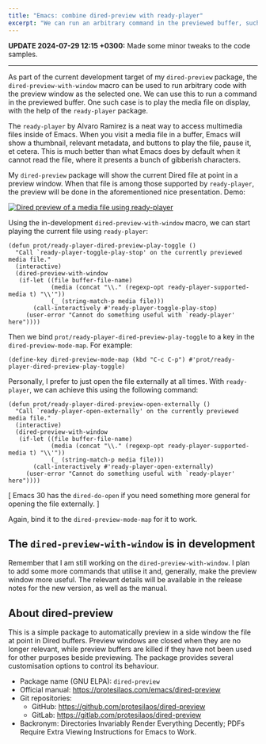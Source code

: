 ```yaml
---
title: "Emacs: combine dired-preview with ready-player"
excerpt: "We can run an arbitrary command in the previewed buffer, such as to play back a media file."
---
```


**UPDATE 2024-07-29 12:15 +0300:** Made some minor tweaks to the code
samples.

* * *

As part of the current development target of my `dired-preview`
package, the `dired-preview-with-window` macro can be used to run
arbitrary code with the preview window as the selected one. We can use
this to run a command in the previewed buffer. One such case is to
play the media file on display, with the help of the `ready-player`
package.

The `ready-player` by Alvaro Ramirez is a neat way to access
multimedia files inside of Emacs. When you visit a media file in a
buffer, Emacs will show a thumbnail, relevant metadata, and buttons to
play the file, pause it, et cetera. This is much better than what
Emacs does by default when it cannot read the file, where it presents
a bunch of gibberish characters.

My `dired-preview` package will show the current Dired file at point
in a preview window. When that file is among those supported by
`ready-player`, the preview will be done in the aforementioned nice
presentation. Demo:

<a href="{{'/assets/images/attachments/2024-07-29-emacs-dired-preview-ready-player.png' | absolute_url }}"><img alt="Dired preview of a media file using ready-player" src="{{'/assets/images/attachments/2024-07-29-emacs-dired-preview-ready-player.png' | absolute_url }}"/></a>

Using the in-development `dired-preview-with-window` macro, we can
start playing the current file using `ready-player`:

```elisp
(defun prot/ready-player-dired-preview-play-toggle ()
  "Call `ready-player-toggle-play-stop' on the currently previewed media file."
  (interactive)
  (dired-preview-with-window
   (if-let ((file buffer-file-name)
            (media (concat "\\." (regexp-opt ready-player-supported-media t) "\\'"))
            (_ (string-match-p media file)))
       (call-interactively #'ready-player-toggle-play-stop)
     (user-error "Cannot do something useful with `ready-player' here"))))
```

Then we bind `prot/ready-player-dired-preview-play-toggle` to a key in
the `dired-preview-mode-map`. For example:

```elisp
(define-key dired-preview-mode-map (kbd "C-c C-p") #'prot/ready-player-dired-preview-play-toggle)
```

Personally, I prefer to just open the file externally at all times.
With `ready-player`, we can achieve this using the following command:

```elisp
(defun prot/ready-player-dired-preview-open-externally ()
  "Call `ready-player-open-externally' on the currently previewed media file."
  (interactive)
  (dired-preview-with-window
   (if-let ((file buffer-file-name)
            (media (concat "\\." (regexp-opt ready-player-supported-media t) "\\'"))
            (_ (string-match-p media file)))
       (call-interactively #'ready-player-open-externally)
     (user-error "Cannot do something useful with `ready-player' here"))))
```

[ Emacs 30 has the `dired-do-open` if you need something more general
  for opening the file externally. ]

Again, bind it to the `dired-preview-mode-map` for it to work.

## The `dired-preview-with-window` is in development

Remember that I am still working on the `dired-preview-with-window`. I
plan to add some more commands that utilise it and, generally, make
the preview window more useful. The relevant details will be available
in the release notes for the new version, as well as the manual.

## About dired-preview

This is a simple package to automatically preview in a side window the
file at point in Dired buffers. Preview windows are closed when they
are no longer relevant, while preview buffers are killed if they have
not been used for other purposes beside previewing. The package
provides several customisation options to control its behaviour.

+ Package name (GNU ELPA): `dired-preview`
+ Official manual: <https://protesilaos.com/emacs/dired-preview>
+ Git repositories:
  + GitHub: <https://github.com/protesilaos/dired-preview>
  + GitLab: <https://gitlab.com/protesilaos/dired-preview>
+ Backronym: Directories Invariably Render Everything Decently; PDFs
  Require Extra Viewing Instructions for Emacs to Work.

